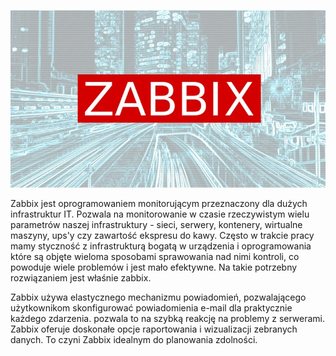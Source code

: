 ![Zabbix](/grafiki/2360122_39a6_7.jpg)

Zabbix jest oprogramowaniem monitorującym przeznaczony dla dużych infrastruktur IT. Pozwala na monitorowanie w czasie rzeczywistym wielu parametrów naszej infrastruktury - sieci, serwery, kontenery, wirtualne maszyny, ups'y czy zawartość ekspresu do kawy. Często w trakcie pracy mamy styczność z infrastrukturą bogatą w urządzenia i oprogramowania które są objęte wieloma sposobami sprawowania nad nimi kontroli, co powoduje wiele problemów i jest mało efektywne. Na takie potrzebny rozwiązaniem jest właśnie zabbix.

Zabbix używa elastycznego mechanizmu powiadomień, pozwalającego użytkownikom skonfigurować powiadomienia e-mail dla praktycznie każdego zdarzenia. pozwala to na szybką reakcję na problemy z serwerami. Zabbix oferuje doskonałe opcje raportowania i wizualizacji zebranych danych. To czyni Zabbix idealnym do planowania zdolności.